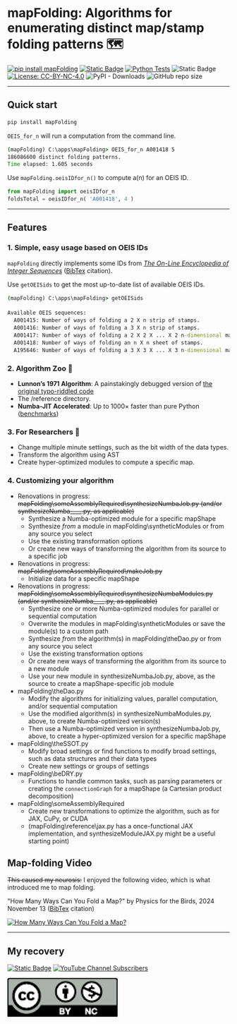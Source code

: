 # mapFolding: Algorithms for enumerating distinct map/stamp folding patterns 🗺️

[![pip install mapFolding](https://img.shields.io/badge/pip%20install-mapFolding-gray.svg?colorB=3b434b)](https://pypi.org/project/mapFolding/)
[![Static Badge](https://img.shields.io/badge/stinkin'%20badges-don't%20need-b98e5e)](https://youtu.be/g6f_miE91mk&t=4)
[![Python Tests](https://github.com/hunterhogan/mapFolding/actions/workflows/pythonTests.yml/badge.svg)](https://github.com/hunterhogan/mapFolding/actions/workflows/pythonTests.yml)
![Static Badge](https://img.shields.io/badge/issues-I%20have%20them-brightgreen)
[![License: CC-BY-NC-4.0](https://img.shields.io/badge/License-CC_BY--NC_4.0-3b434b)](https://creativecommons.org/licenses/by-nc/4.0/)
![PyPI - Downloads](https://img.shields.io/pypi/dd/mapFolding)
![GitHub repo size](https://img.shields.io/github/repo-size/hunterhogan/mapFolding)

---

## Quick start

```sh
pip install mapFolding
```

`OEIS_for_n` will run a computation from the command line.

```cmd
(mapFolding) C:\apps\mapFolding> OEIS_for_n A001418 5
186086600 distinct folding patterns.
Time elapsed: 1.605 seconds
```

Use `mapFolding.oeisIDfor_n()` to compute a(n) for an OEIS ID.

```python
from mapFolding import oeisIDfor_n
foldsTotal = oeisIDfor_n( 'A001418', 4 )
```

---

## Features

### 1. Simple, easy usage based on OEIS IDs

`mapFolding` directly implements some IDs from [_The On-Line Encyclopedia of Integer Sequences_](https://oeis.org/) ([BibTex](https://github.com/hunterhogan/mapFolding/blob/main/citations/oeis.bibtex) citation).

Use `getOEISids` to get the most up-to-date list of available OEIS IDs.

```cmd
(mapFolding) C:\apps\mapFolding> getOEISids

Available OEIS sequences:
  A001415: Number of ways of folding a 2 X n strip of stamps.
  A001416: Number of ways of folding a 3 X n strip of stamps.
  A001417: Number of ways of folding a 2 X 2 X ... X 2 n-dimensional map.
  A001418: Number of ways of folding an n X n sheet of stamps.
  A195646: Number of ways of folding a 3 X 3 X ... X 3 n-dimensional map.
```

### 2. **Algorithm Zoo** 🦒

- **Lunnon’s 1971 Algorithm**: A painstakingly debugged version of [the original typo-riddled code](https://github.com/hunterhogan/mapFolding/blob/mapFolding/reference/foldings.txt)
- The /reference directory.
- **Numba-JIT Accelerated**: Up to 1000× faster than pure Python ([benchmarks](https://github.com/hunterhogan/mapFolding/blob/mapFolding/notes/Speed%20highlights.md))

### 3. **For Researchers** 🔬

- Change multiple minute settings, such as the bit width of the data types.
- Transform the algorithm using AST
- Create hyper-optimized modules to compute a specific map.

### 4. **Customizing your algorithm**

- Renovations in progress: ~~mapFolding\someAssemblyRequired\synthesizeNumbaJob.py (and/or synthesizeNumba____.py, as applicable)~~
  - Synthesize a Numba-optimized module for a specific mapShape
  - Synthesize _from_ a module in mapFolding\syntheticModules or from any source you select
  - Use the existing transformation options
  - Or create new ways of transforming the algorithm from its source to a specific job
- Renovations in progress: ~~mapFolding\someAssemblyRequired\makeJob.py~~
  - Initialize data for a specific mapShape
- Renovations in progress: ~~mapFolding\someAssemblyRequired\synthesizeNumbaModules.py (and/or synthesizeNumba____.py, as applicable)~~
  - Synthesize one or more Numba-optimized modules for parallel or sequential computation
  - Overwrite the modules in mapFolding\syntheticModules or save the module(s) to a custom path
  - Synthesize _from_ the algorithm(s) in mapFolding\theDao.py or from any source you select
  - Use the existing transformation options
  - Or create new ways of transforming the algorithm from its source to a new module
  - Use your new module in synthesizeNumbaJob.py, above, as the source to create a mapShape-specific job module
- mapFolding\theDao.py
  - Modify the algorithms for initializing values, parallel computation, and/or sequential computation
  - Use the modified algorithm(s) in synthesizeNumbaModules.py, above, to create Numba-optimized version(s)
  - Then use a Numba-optimized version in synthesizeNumbaJob.py, above, to create a hyper-optimized version for a specific mapShape
- mapFolding\theSSOT.py
  - Modify broad settings or find functions to modify broad settings, such as data structures and their data types
  - Create new settings or groups of settings
- mapFolding\beDRY.py
  - Functions to handle common tasks, such as parsing parameters or creating the `connectionGraph` for a mapShape (a Cartesian product decomposition)
- mapFolding\someAssemblyRequired
  - Create new transformations to optimize the algorithm, such as for JAX, CuPy, or CUDA
  - (mapFolding\reference\jax.py has a once-functional JAX implementation, and synthesizeModuleJAX.py might be a useful starting point)

## Map-folding Video

~~This caused my neurosis:~~ I enjoyed the following video, which is what introduced me to map folding.

"How Many Ways Can You Fold a Map?" by Physics for the Birds, 2024 November 13 ([BibTex](https://github.com/hunterhogan/mapFolding/blob/main/citations/Physics_for_the_Birds.bibtex) citation)

[![How Many Ways Can You Fold a Map?](https://i.ytimg.com/vi/sfH9uIY3ln4/hq720.jpg)](https://www.youtube.com/watch?v=sfH9uIY3ln4)

---

## My recovery

[![Static Badge](https://img.shields.io/badge/2011_August-Homeless_since-blue?style=flat)](https://HunterThinks.com/support)
[![YouTube Channel Subscribers](https://img.shields.io/youtube/channel/subscribers/UC3Gx7kz61009NbhpRtPP7tw)](https://www.youtube.com/@HunterHogan)

[![CC-BY-NC-4.0](https://github.com/hunterhogan/mapFolding/blob/main/CC-BY-NC-4.0.png)](https://creativecommons.org/licenses/by-nc/4.0/)
